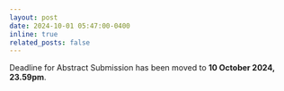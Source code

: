 ```yaml
---
layout: post
date: 2024-10-01 05:47:00-0400
inline: true
related_posts: false
---
```


Deadline for Abstract Submission has been moved to <b>10 October 2024, 23.59pm</b>.
